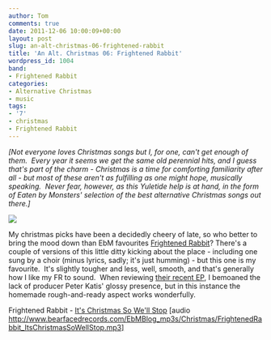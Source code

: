```yaml
---
author: Tom
comments: true
date: 2011-12-06 10:00:09+00:00
layout: post
slug: an-alt-christmas-06-frightened-rabbit
title: 'An Alt. Christmas 06: Frightened Rabbit'
wordpress_id: 1004
band:
- Frightened Rabbit
categories:
- Alternative Christmas
- music
tags: 
- '7'
- christmas
- Frightened Rabbit
---
```


_[Not everyone loves Christmas songs but I, for one, can't get enough of them.  Every year it seems we get the same old perennial hits, and I guess that's part of the charm - Christmas is a time for comforting familiarity after all - but most of these aren't as fulfilling as one might hope, musically speaking.  Never fear, however, as this Yuletide help is at hand, in the form of Eaten by Monsters' selection of the best alternative Christmas songs out there.]_

[![](http://eatenbymonsters.files.wordpress.com/2011/12/frightened-rabbit-band.jpg)](http://eatenbymonsters.files.wordpress.com/2011/12/frightened-rabbit-band.jpg)

My christmas picks have been a decidedly cheery of late, so who better to bring the mood down than EbM favourites [Frightened Rabbit](http://frightenedrabbit.com/)? There's a couple of versions of this little ditty kicking about the place - including one sung by a choir (minus lyrics, sadly; it's just humming) - but this one is my favourite.  It's slightly tougher and less, well, smooth, and that's generally how I like my FR to sound.  When reviewing [their recent EP](http://eatenbymonsters.wordpress.com/2011/11/21/a-frightened-rabbit-ep-frightened-rabbit/), I bemoaned the lack of producer Peter Katis' glossy presence, but in this instance the homemade rough-and-ready aspect works wonderfully.

Frightened Rabbit - [It's Christmas So We'll Stop](http://www.bearfacedrecords.com/EbMBlog_mp3s/Christmas/FrightenedRabbit_ItsChristmasSoWellStop.mp3) [audio http://www.bearfacedrecords.com/EbMBlog_mp3s/Christmas/FrightenedRabbit_ItsChristmasSoWellStop.mp3]
